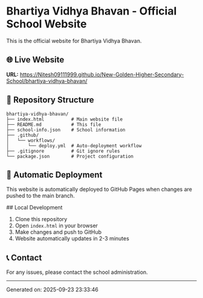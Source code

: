 # Bhartiya Vidhya Bhavan - Official School Website

This is the official website for Bhartiya Vidhya Bhavan.

## 🌐 Live Website
**URL:** https://Nitesh09111999.github.io/New-Golden-Higher-Secondary-School/bhartiya-vidhya-bhavan/

## 📁 Repository Structure
```
bhartiya-vidhya-bhavan/
├── index.html          # Main website file
├── README.md           # This file
├── school-info.json    # School information
├── .github/
│   └── workflows/
│       └── deploy.yml  # Auto-deployment workflow
├── .gitignore          # Git ignore rules
└── package.json        # Project configuration
```

## 🚀 Automatic Deployment
This website is automatically deployed to GitHub Pages when changes are pushed to the main branch.

##️ Local Development
1. Clone this repository
2. Open `index.html` in your browser
3. Make changes and push to GitHub
4. Website automatically updates in 2-3 minutes

## 📞 Contact
For any issues, please contact the school administration.

---
Generated on: 2025-09-23 23:33:46
